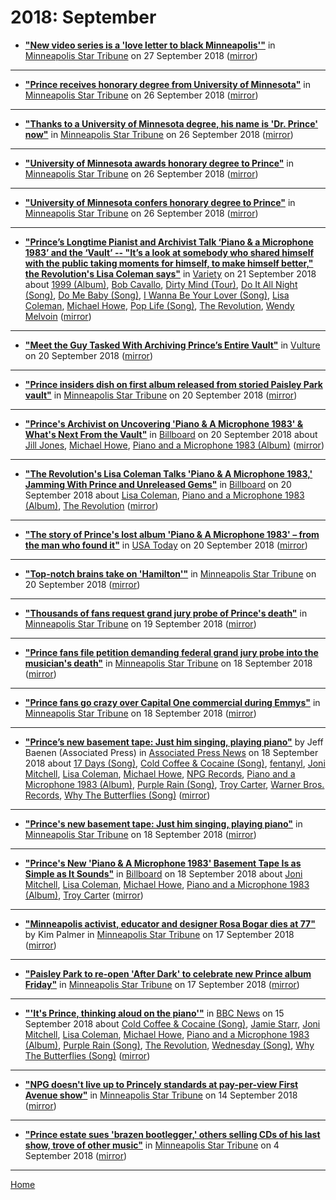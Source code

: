 # 2018: September

 - [**"New video series is a 'love letter to black Minneapolis'"**](http://www.startribune.com/new-video-series-is-a-love-letter-to-black-minneapolis/494308901/) in [Minneapolis Star Tribune](http://www.startribune.com/) on 27 September 2018 ([mirror](https://web.archive.org/web/*/http://www.startribune.com/new-video-series-is-a-love-letter-to-black-minneapolis/494308901/))

----

 - [**"Prince receives honorary degree from University of Minnesota"**](http://www.startribune.com/prince-receives-honorary-degree-from-university-of-minnesota/494452521/) in [Minneapolis Star Tribune](http://www.startribune.com/) on 26 September 2018 ([mirror](https://web.archive.org/web/*/http://www.startribune.com/prince-receives-honorary-degree-from-university-of-minnesota/494452521/))

----

 - [**"Thanks to a University of Minnesota degree, his name is 'Dr. Prince' now"**](http://www.startribune.com/thanks-to-a-university-of-minnesota-degree-his-name-is-dr-prince-now/494454901/) in [Minneapolis Star Tribune](http://www.startribune.com/) on 26 September 2018 ([mirror](https://web.archive.org/web/*/http://www.startribune.com/thanks-to-a-university-of-minnesota-degree-his-name-is-dr-prince-now/494454901/))

----

 - [**"University of Minnesota awards honorary degree to Prince"**](http://www.startribune.com/university-of-minnesota-awarding-honorary-degree-to-prince/494377981/) in [Minneapolis Star Tribune](http://www.startribune.com/) on 26 September 2018 ([mirror](https://web.archive.org/web/*/http://www.startribune.com/university-of-minnesota-awarding-honorary-degree-to-prince/494377981/))

----

 - [**"University of Minnesota confers honorary degree to Prince"**](http://video.startribune.com/university-of-minnesota-confers-honorary-degree-to-prince/494449581/) in [Minneapolis Star Tribune](http://www.startribune.com/) on 26 September 2018 ([mirror](https://web.archive.org/web/*/http://video.startribune.com/university-of-minnesota-confers-honorary-degree-to-prince/494449581/))

----

 - [**"Prince’s Longtime Pianist and Archivist Talk ‘Piano & a Microphone 1983’ and the ‘Vault’ -- "It’s a look at somebody who shared himself with the public taking moments for himself, to make himself better," the Revolution's Lisa Coleman says"**](https://variety.com/2018/biz/news/princes-longtime-pianist-and-archivist-talk-piano-a-microphone-1983-and-the-vault-1202952085/) in [Variety](https://variety.com/) on 21 September 2018 about [1999 (Album)](https://bjmdotnet.github.io/pr1nc3/topics/album/1999/), [Bob Cavallo](https://bjmdotnet.github.io/pr1nc3/topics/bob-cavallo/), [Dirty Mind (Tour)](https://bjmdotnet.github.io/pr1nc3/topics/tour/dirty-mind/), [Do It All Night (Song)](https://bjmdotnet.github.io/pr1nc3/topics/song/do-it-all-night/), [Do Me Baby (Song)](https://bjmdotnet.github.io/pr1nc3/topics/song/do-me-baby/), [I Wanna Be Your Lover (Song)](https://bjmdotnet.github.io/pr1nc3/topics/song/i-wanna-be-your-lover/), [Lisa Coleman](https://bjmdotnet.github.io/pr1nc3/topics/lisa-coleman/), [Michael Howe](https://bjmdotnet.github.io/pr1nc3/topics/michael-howe/), [Pop Life (Song)](https://bjmdotnet.github.io/pr1nc3/topics/song/pop-life/), [The Revolution](https://bjmdotnet.github.io/pr1nc3/topics/the-revolution/), [Wendy Melvoin](https://bjmdotnet.github.io/pr1nc3/topics/wendy-melvoin/) ([mirror](https://web.archive.org/web/*/https://variety.com/2018/biz/news/princes-longtime-pianist-and-archivist-talk-piano-a-microphone-1983-and-the-vault-1202952085/))

----

 - [**"Meet the Guy Tasked With Archiving Prince’s Entire Vault"**](https://www.vulture.com/2018/09/prince-vault-archivist-michael-howe-interview.html) in [Vulture](https://www.vulture.com/) on 20 September 2018 ([mirror](https://web.archive.org/web/*/https://www.vulture.com/2018/09/prince-vault-archivist-michael-howe-interview.html))

----

 - [**"Prince insiders dish on first album released from storied Paisley Park vault"**](http://www.startribune.com/prince-insiders-dish-on-first-album-released-from-storied-paisley-park-vault/493845601/) in [Minneapolis Star Tribune](http://www.startribune.com/) on 20 September 2018 ([mirror](https://web.archive.org/web/*/http://www.startribune.com/prince-insiders-dish-on-first-album-released-from-storied-paisley-park-vault/493845601/))

----

 - [**"Prince's Archivist on Uncovering 'Piano & A Microphone 1983' & What's Next From the Vault"**](https://www.billboard.com/articles/columns/rock/8476193/prince-archivist-piano-a-microphone-1983-interview) in [Billboard](https://www.billboard.com/) on 20 September 2018 about [Jill Jones](https://bjmdotnet.github.io/pr1nc3/topics/jill-jones/), [Michael Howe](https://bjmdotnet.github.io/pr1nc3/topics/michael-howe/), [Piano and a Microphone 1983 (Album)](https://bjmdotnet.github.io/pr1nc3/topics/album/piano-and-a-microphone-1983/) ([mirror](https://web.archive.org/web/*/https://www.billboard.com/articles/columns/rock/8476193/prince-archivist-piano-a-microphone-1983-interview))

----

 - [**"The Revolution's Lisa Coleman Talks 'Piano & A Microphone 1983,' Jamming With Prince and Unreleased Gems"**](https://www.billboard.com/articles/news/8476040/the-revolution-lisa-coleman-piano-a-microphone-1983-prince-ice-cream) in [Billboard](https://www.billboard.com/) on 20 September 2018 about [Lisa Coleman](https://bjmdotnet.github.io/pr1nc3/topics/lisa-coleman/), [Piano and a Microphone 1983 (Album)](https://bjmdotnet.github.io/pr1nc3/topics/album/piano-and-a-microphone-1983/), [The Revolution](https://bjmdotnet.github.io/pr1nc3/topics/the-revolution/) ([mirror](https://web.archive.org/web/*/https://www.billboard.com/articles/news/8476040/the-revolution-lisa-coleman-piano-a-microphone-1983-prince-ice-cream))

----

 - [**"The story of Prince's lost album 'Piano & A Microphone 1983' – from the man who found it"**](https://eu.usatoday.com/story/life/music/2018/09/18/prince-basement-tape-piano-microphone-1983/1346752002/) in [USA Today](https://usatoday.com/) on 20 September 2018 ([mirror](https://web.archive.org/web/*/https://eu.usatoday.com/story/life/music/2018/09/18/prince-basement-tape-piano-microphone-1983/1346752002/))

----

 - [**"Top-notch brains take on 'Hamilton'"**](http://www.startribune.com/top-notch-brains-take-on-hamilton/493859651/) in [Minneapolis Star Tribune](http://www.startribune.com/) on 20 September 2018 ([mirror](https://web.archive.org/web/*/http://www.startribune.com/top-notch-brains-take-on-hamilton/493859651/))

----

 - [**"Thousands of fans request grand jury probe of Prince's death"**](http://www.startribune.com/thousands-of-fans-request-grand-jury-probe-of-prince-s-death/493702161/) in [Minneapolis Star Tribune](http://www.startribune.com/) on 19 September 2018 ([mirror](https://web.archive.org/web/*/http://www.startribune.com/thousands-of-fans-request-grand-jury-probe-of-prince-s-death/493702161/))

----

 - [**"Prince fans file petition demanding federal grand jury probe into the musician's death"**](http://www.startribune.com/prince-fans-file-petition-demanding-federal-grand-jury-probe-into-the-musician-s-death/493650821/) in [Minneapolis Star Tribune](http://www.startribune.com/) on 18 September 2018 ([mirror](https://web.archive.org/web/*/http://www.startribune.com/prince-fans-file-petition-demanding-federal-grand-jury-probe-into-the-musician-s-death/493650821/))

----

 - [**"Prince fans go crazy over Capital One commercial during Emmys"**](http://www.startribune.com/prince-fans-go-crazy-over-capitol-one-commercial-during-emmys/493585251/) in [Minneapolis Star Tribune](http://www.startribune.com/) on 18 September 2018 ([mirror](https://web.archive.org/web/*/http://www.startribune.com/prince-fans-go-crazy-over-capitol-one-commercial-during-emmys/493585251/))

----

 - [**"Prince’s new basement tape: Just him singing, playing piano"**](https://apnews.com/e0a9e78a662c40d3adee133110bc8489) by Jeff Baenen (Associated Press) in [Associated Press News](https://www.apnews.com/) on 18 September 2018 about [17 Days (Song)](https://bjmdotnet.github.io/pr1nc3/topics/song/17-days/), [Cold Coffee & Cocaine (Song)](https://bjmdotnet.github.io/pr1nc3/topics/song/cold-coffee-cocaine/), [fentanyl](https://bjmdotnet.github.io/pr1nc3/topics/fentanyl/), [Joni Mitchell](https://bjmdotnet.github.io/pr1nc3/topics/joni-mitchell/), [Lisa Coleman](https://bjmdotnet.github.io/pr1nc3/topics/lisa-coleman/), [Michael Howe](https://bjmdotnet.github.io/pr1nc3/topics/michael-howe/), [NPG Records](https://bjmdotnet.github.io/pr1nc3/topics/npg-records/), [Piano and a Microphone 1983 (Album)](https://bjmdotnet.github.io/pr1nc3/topics/album/piano-and-a-microphone-1983/), [Purple Rain (Song)](https://bjmdotnet.github.io/pr1nc3/topics/song/purple-rain/), [Troy Carter](https://bjmdotnet.github.io/pr1nc3/topics/troy-carter/), [Warner Bros. Records](https://bjmdotnet.github.io/pr1nc3/topics/warner-bros-records/), [Why The Butterflies (Song)](https://bjmdotnet.github.io/pr1nc3/topics/song/why-the-butterflies/) ([mirror](https://web.archive.org/web/*/https://apnews.com/e0a9e78a662c40d3adee133110bc8489))

----

 - [**"Prince's new basement tape: Just him singing, playing piano"**](http://www.startribune.com/prince-s-new-basement-tape-just-him-singing-playing-piano/493611431/) in [Minneapolis Star Tribune](http://www.startribune.com/) on 18 September 2018 ([mirror](https://web.archive.org/web/*/http://www.startribune.com/prince-s-new-basement-tape-just-him-singing-playing-piano/493611431/))

----

 - [**"Prince's New 'Piano & A Microphone 1983' Basement Tape Is as Simple as It Sounds"**](https://www.billboard.com/articles/news/8475824/prince-piano-and-a-microphone-1983-album) in [Billboard](https://www.billboard.com/) on 18 September 2018 about [Joni Mitchell](https://bjmdotnet.github.io/pr1nc3/topics/joni-mitchell/), [Lisa Coleman](https://bjmdotnet.github.io/pr1nc3/topics/lisa-coleman/), [Michael Howe](https://bjmdotnet.github.io/pr1nc3/topics/michael-howe/), [Piano and a Microphone 1983 (Album)](https://bjmdotnet.github.io/pr1nc3/topics/album/piano-and-a-microphone-1983/), [Troy Carter](https://bjmdotnet.github.io/pr1nc3/topics/troy-carter/) ([mirror](https://web.archive.org/web/*/https://www.billboard.com/articles/news/8475824/prince-piano-and-a-microphone-1983-album))

----

 - [**"Minneapolis activist, educator and designer Rosa Bogar dies at 77"**](http://www.startribune.com/minneapolis-activist-educator-and-designer-rosa-bogar-dies-at-77/493539581/) by Kim Palmer in [Minneapolis Star Tribune](http://www.startribune.com/) on 17 September 2018 ([mirror](https://web.archive.org/web/*/http://www.startribune.com/minneapolis-activist-educator-and-designer-rosa-bogar-dies-at-77/493539581/))

----

 - [**"Paisley Park to re-open 'After Dark' to celebrate new Prince album Friday"**](http://www.startribune.com/paisley-park-to-re-open-after-dark-to-celebrate-new-prince-album-friday/493515811/) in [Minneapolis Star Tribune](http://www.startribune.com/) on 17 September 2018 ([mirror](https://web.archive.org/web/*/http://www.startribune.com/paisley-park-to-re-open-after-dark-to-celebrate-new-prince-album-friday/493515811/))

----

 - [**"'It's Prince, thinking aloud on the piano'"**](https://www.bbc.com/news/entertainment-arts-45510532) in [BBC News](https://www.bbc.com/news/) on 15 September 2018 about [Cold Coffee & Cocaine (Song)](https://bjmdotnet.github.io/pr1nc3/topics/song/cold-coffee-cocaine/), [Jamie Starr](https://bjmdotnet.github.io/pr1nc3/topics/jamie-starr/), [Joni Mitchell](https://bjmdotnet.github.io/pr1nc3/topics/joni-mitchell/), [Lisa Coleman](https://bjmdotnet.github.io/pr1nc3/topics/lisa-coleman/), [Michael Howe](https://bjmdotnet.github.io/pr1nc3/topics/michael-howe/), [Piano and a Microphone 1983 (Album)](https://bjmdotnet.github.io/pr1nc3/topics/album/piano-and-a-microphone-1983/), [Purple Rain (Song)](https://bjmdotnet.github.io/pr1nc3/topics/song/purple-rain/), [The Revolution](https://bjmdotnet.github.io/pr1nc3/topics/the-revolution/), [Wednesday (Song)](https://bjmdotnet.github.io/pr1nc3/topics/song/wednesday/), [Why The Butterflies (Song)](https://bjmdotnet.github.io/pr1nc3/topics/song/why-the-butterflies/) ([mirror](https://web.archive.org/web/*/https://www.bbc.com/news/entertainment-arts-45510532))

----

 - [**"NPG doesn't live up to Princely standards at pay-per-view First Avenue show"**](http://www.startribune.com/npg-doesn-t-live-up-to-princely-standards-at-pay-per-view-first-avenue-show/493275871/) in [Minneapolis Star Tribune](http://www.startribune.com/) on 14 September 2018 ([mirror](https://web.archive.org/web/*/http://www.startribune.com/npg-doesn-t-live-up-to-princely-standards-at-pay-per-view-first-avenue-show/493275871/))

----

 - [**"Prince estate sues 'brazen bootlegger,' others selling CDs of his last show, trove of other music"**](http://www.startribune.com/prince-estate-sues-brazen-bootlegger-others-selling-cds-of-his-last-show-trove-of-other-music/492422931/) in [Minneapolis Star Tribune](http://www.startribune.com/) on 4 September 2018 ([mirror](https://web.archive.org/web/*/http://www.startribune.com/prince-estate-sues-brazen-bootlegger-others-selling-cds-of-his-last-show-trove-of-other-music/492422931/))

----

[Home](./)
